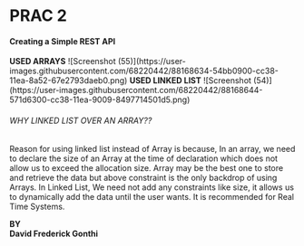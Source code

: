 # PRAC 2

<h4>Creating a Simple REST API</h4>
<b> USED ARRAYS</b> 
![Screenshot (55)](https://user-images.githubusercontent.com/68220442/88168634-54bb0900-cc38-11ea-8a52-67e2793daeb0.png)
<b> USED LINKED LIST</b>
![Screenshot (54)](https://user-images.githubusercontent.com/68220442/88168644-571d6300-cc38-11ea-9009-8497714501d5.png)

<h6> WHY LINKED LIST OVER AN ARRAY?? </h6>
<p>Reason for using linked list instead of Array is because,
  In an array, we need to declare the size of an Array at the time of declaration
  which does not allow us to exceed the allocation size. 
  Array may be the best one to store and retrieve the data but above constraint is the 
  only backdrop of using Arrays.
  In Linked List, We need not add any constraints like size, it allows us to dynamically 
  add the data until the user wants. It is recommended for Real Time Systems.</p>
  
  <b> BY</b> <br>
  <b> David Frederick Gonthi </b>
